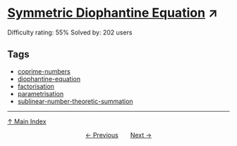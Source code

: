 # [Symmetric Diophantine Equation](https://projecteuler.net/problem=785) ↗️

Difficulty rating: 55%
Solved by: 202 users
## Tags

- [coprime-numbers](../tags/coprime-numbers.md)
- [diophantine-equation](../tags/diophantine-equation.md)
- [factorisation](../tags/factorisation.md)
- [parametrisation](../tags/parametrisation.md)
- [sublinear-number-theoretic-summation](../tags/sublinear-number-theoretic-summation.md)



---

[↑ Main Index](../README.md)


<div align=center><a href='784.md'>← Previous</a> &nbsp;&nbsp; &nbsp;&nbsp;  <a href='786.md'>Next →</a></div>
